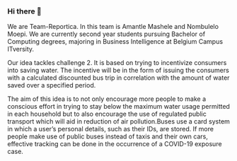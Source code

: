 ### Hi there 👋

<!--
**teamreportica/teamreportica** is a ✨ _special_ ✨ repository because its `README.md` (this file) appears on your GitHub profile.

Here are some ideas to get you started:

- 🔭 I’m currently working on ...
- 🌱 I’m currently learning ...
- 👯 I’m looking to collaborate on ...
- 🤔 I’m looking for help with ...
- 💬 Ask me about ...
- 📫 How to reach me: ...
- 😄 Pronouns: ...
- ⚡ Fun fact: ...
-->



We are Team-Reportica. In this team is Amantle Mashele and Nombulelo Moepi. We are currently second year students pursuing Bachelor of Computing degrees, majoring in Business Intelligence at Belgium Campus ITversity.

Our idea tackles challenge 2. It is based on trying to incentivize consumers into saving water. The incentive will be in the form of issuing the consumers with a calculated discounted bus trip in correlation with the amount of water saved over a specified period.

The aim of this idea is to not only encourage more people to make a conscious effort in trying to stay below the maximum water usage permitted in each household but to also encourage the use of regulated public transport which will aid in reduction of air pollution.Buses use a card system in which a user’s personal details, such as their IDs, are stored. If more people make use of public buses instead of taxis and their own cars, effective tracking can be done in the occurrence of a COVID-19 exposure case.



